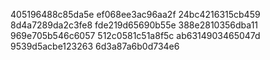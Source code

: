 405196488c85da5e
ef068ee3ac96aa2f
24bc4216315cb459
8d4a7289da2c3fe8
fde219d65690b55e
388e2810356dba11
969e705b546c6057
512c0581c51a8f5c
ab6314903465047d
9539d5acbe123263
6d3a87a6b0d734e6
